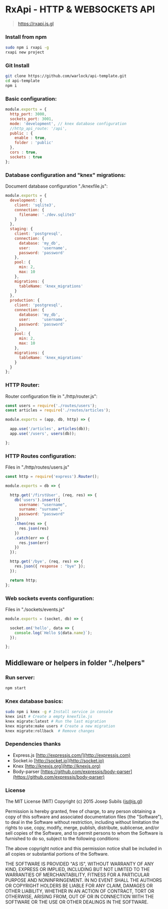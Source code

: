 # RxApi - HTTP & WEBSOCKETS API
>
> https://rxapi.js.gl
>

### Install from npm
```sh
sudo npm i rxapi -g
rxapi new project
```

### Git Install
```sh
git clone https://github.com/warlock/api-template.git
cd api-template
npm i
```

### Basic configuration:
```js
module.exports = {
  http_port: 3000,
  sockets_port: 3001,
  mode: 'development', // knex database configuration
  //http_api_route: '/api',
  public : {
    enable : true,
    folder : 'public'
  },
  cors : true,
  sockets : true
};
```

### Database configuration and "knex" migrations:
Document database configuration "./knexfile.js":
```js
module.exports = {
  development: {
    client: 'sqlite3',
    connection: {
      filename: './dev.sqlite3'
    }
  },
  staging: {
    client: 'postgresql',
    connection: {
      database: 'my_db',
      user:     'username',
      password: 'password'
    },
    pool: {
      min: 2,
      max: 10
    },
    migrations: {
      tableName: 'knex_migrations'
    }
  },
  production: {
    client: 'postgresql',
    connection: {
      database: 'my_db',
      user:     'username',
      password: 'password'
    },
    pool: {
      min: 2,
      max: 10
    },
    migrations: {
      tableName: 'knex_migrations'
    }
  }
};
```

### HTTP Router:
Router configuration file in "./http/router.js":
```js
const users = require('./routes/users');
const articles = require('./routes/articles');

module.exports = (app, db, http) => {

  app.use('/articles', articles(db));
  app.use('/users', users(db));

};
```

### HTTP Routes configuration:
Files in "./http/routes/users.js"
```js
const http = require('express').Router();

module.exports = db => {

  http.get('/firstUser', (req, res) => {
    db('users').insert({
      username: "username",
      surname: "surname",
      password: "password"
    })
    .then(res => {
      res.json(res)
    })
    .catch(err => {
      res.json(err)
    })
  });

  http.get('/bye', (req, res) => {
    res.json({ response : "bye" });
  });

  return http;
};
```

### Web sockets events configuration:
Files in "./sockets/events.js"
```js
module.exports = (socket, db) => {

  socket.on('hello', data => {
    console.log(`Hello ${data.name}`);
  });

};
```

## Middleware or helpers in folder "./helpers"

### Run server:
```sh
npm start
```

### Knex database basics:
```sh
sudo npm i knex -g # Install service in console
knex init # Create a empty knexfile.js
knex migrate:latest # Run the last migration
knex migrate:make users # Create a new migration
knex migrate:rollback  # Remove changes
```

### Dependencies thanks
- Express.js [http://expressjs.com/](http://expressjs.com)
- Socket.io [http://socket.io](http://socket.io)
- Knex [http://knexjs.org](http://knexjs.org)
- Body-parser [https://github.com/expressjs/body-parser](https://github.com/expressjs/body-parser)

### License

The MIT License (MIT) Copyright (c) 2015 Josep Subils (js@js.gl)

Permission is hereby granted, free of charge, to any person obtaining a copy of this software and associated documentation files (the "Software"), to deal in the Software without restriction, including without limitation the rights to use, copy, modify, merge, publish, distribute, sublicense, and/or sell copies of the Software, and to permit persons to whom the Software is furnished to do so, subject to the following conditions:

The above copyright notice and this permission notice shall be included in all copies or substantial portions of the Software.

THE SOFTWARE IS PROVIDED "AS IS", WITHOUT WARRANTY OF ANY KIND, EXPRESS OR IMPLIED, INCLUDING BUT NOT LIMITED TO THE WARRANTIES OF MERCHANTABILITY, FITNESS FOR A PARTICULAR PURPOSE AND NONINFRINGEMENT. IN NO EVENT SHALL THE AUTHORS OR COPYRIGHT HOLDERS BE LIABLE FOR ANY CLAIM, DAMAGES OR OTHER LIABILITY, WHETHER IN AN ACTION OF CONTRACT, TORT OR OTHERWISE, ARISING FROM, OUT OF OR IN CONNECTION WITH THE SOFTWARE OR THE USE OR OTHER DEALINGS IN THE SOFTWARE.
